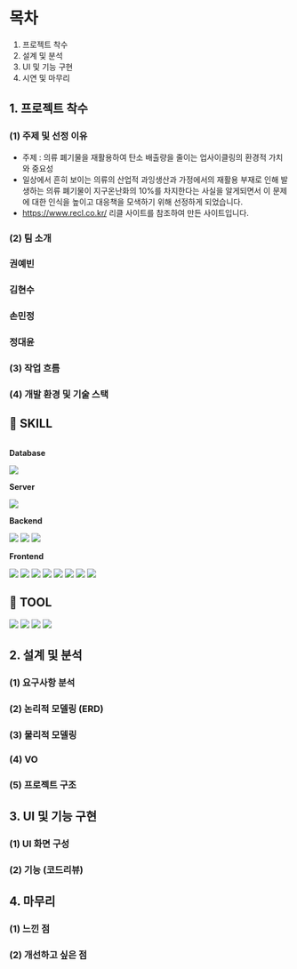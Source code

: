 # 목차
1. 프로젝트 착수
2. 설계 및 분석
3. UI 및 기능 구현
4. 시연 및 마무리

## 1. 프로젝트 착수
### (1) 주제 및 선정 이유
- 주제 : 의류 폐기물을 재활용하여 탄소 배출량을 줄이는 업사이클링의 환경적 가치와 중요성
- 일상에서 흔히 보이는 의류의 산업적 과잉생산과 가정에서의 재활용 부재로 인해 발생하는 의류 폐기물이 지구온난화의 10%를 차지한다는 사실을 알게되면서 이 문제에 대한 인식을 높이고 대응책을 모색하기 위해 선정하게 되었습니다.
- https://www.recl.co.kr/ 리클 사이트를 참조하여 만든 사이트입니다.


### (2) 팀 소개
<div sytle="border : 1px solid black; width : 100px; height:100px">
    <h3>권예빈</h3>
    <a href = ></a>
</div>
<div>
    <h3>김현수</h3>
</div>
<div>
    <h3>손민정</h3>
</div>
<div>
    <h3>정대윤</h3>
</div>

### (3) 작업 흐름


### (4) 개발 환경 및 기술 스택
## 🌳 SKILL
<div style="display:flex; flex-direction:column; align-items:flex-start;">
    <!-- Database -->
    <p><strong>Database</strong></p>
    <div>
        <img src="https://img.shields.io/badge/MySQL-4479A1?style=for-the-badge&logo=MySQL&logoColor=white">
    </div>
    <!-- Server -->
    <p><strong>Server</strong></p>
    <div>
        <img src="https://img.shields.io/badge/apachetomcat-F8DC75?style=for-the-badge&logo=apachetomcat&logoColor=white">
    </div>
     <!-- Backend -->
    <p><strong>Backend</strong></p>
    <div>
        <img src="https://img.shields.io/badge/java-1FDA11?style=for-the-badge&logo=java&logoColor=white">
        <img src="https://img.shields.io/badge/Spring-6DB33F?style=for-the-badge&logo=Spring&logoColor=white">
        <img src="https://img.shields.io/badge/MyBatis-F80000?style=for-the-badge&logo=MyBatis&logoColor=white">
    </div>
    <!-- Frontend -->
    <p><strong>Frontend</strong></p>
    <div>
        <img src="https://img.shields.io/badge/json-000000?style=for-the-badge&logo=json&logoColor=white">
        <img src="https://img.shields.io/badge/HTML5-E34F26?style=for-the-badge&logo=HTML5&logoColor=white">
        <img src="https://img.shields.io/badge/CSS3-1572B6?style=for-the-badge&logo=CSS3&logoColor=white">
        <img src="https://img.shields.io/badge/JavaScript-F7DF1E?style=for-the-badge&logo=JavaScript&logoColor=white">
        <img src="https://img.shields.io/badge/jQuery-0769AD?style=for-the-badge&logo=jQuery&logoColor=white">
        <img src="https://img.shields.io/badge/Jsp-e76f00?style=for-the-badge&logo=Jsp&logoColor=white">
        <img src="https://img.shields.io/badge/Ajax-FF007F?style=for-the-badge&logo=Ajax&logoColor=white">
        <img src="https://img.shields.io/badge/fontawesome-339AF0?style=for-the-badge&logo=fontawesome&logoColor=white">
    </div>
</div>

## 🔨 TOOL
<div style="display:flex; flex-direction:column; align-items:flex-start;">
    <div>
        <img src="https://img.shields.io/badge/visualstudiocode-007ACC?style=for-the-badge&logo=visualstudiocode&logoColor=white">
        <img src="https://img.shields.io/badge/intellijidea-000000?style=for-the-badge&logo=intellijidea&logoColor=white">
        <img src="https://img.shields.io/badge/github-181717?style=for-the-badge&logo=github&logoColor=white">
        <img src="https://img.shields.io/badge/notion-000000?style=for-the-badge&logo=notion&logoColor=white">
    </div>
</div>

## 2. 설계 및 분석

### (1) 요구사항 분석
### (2) 논리적 모델링 (ERD)

### (3) 물리적 모델링 
### (4) VO
### (5) 프로젝트 구조

## 3. UI 및 기능 구현

### (1) UI 화면 구성
### (2) 기능 (코드리뷰)

## 4. 마무리

### (1) 느낀 점
### (2) 개선하고 싶은 점
